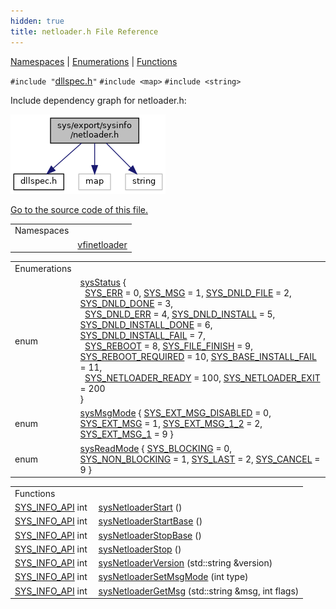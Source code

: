 ```yaml
---
hidden: true
title: netloader.h File Reference
---
```


[Namespaces](#namespaces) \| [Enumerations](#enum-members) \| [Functions](#func-members)

`#include "`<a href="dllspec_8h_source.md">dllspec.h</a>`"`
`#include <map>`
`#include <string>`

Include dependency graph for netloader.h:

![](sys_2export_2sysinfo_2netloader_8h__incl.png)

<a href="sys_2export_2sysinfo_2netloader_8h_source.md">Go to the source code of this file.</a>

|            |                                                              |
|------------|--------------------------------------------------------------|
| Namespaces |                                                              |
|            | <a href="namespacevfinetloader.md">vfinetloader</a> |

|  |  |
|----|----|
| Enumerations |  |
| enum   | <a href="namespacevfinetloader.md#a5f296faf43817f74cdc62a57df124574">sysStatus</a> {<br/>  <a href="namespacevfinetloader.md#a5f296faf43817f74cdc62a57df124574a3ab6be3c1b0fd47ca2fcd2d7363b50f0">SYS_ERR</a> = 0, <a href="namespacevfinetloader.md#a5f296faf43817f74cdc62a57df124574a21933eb4e27259f1a267e9fb749a489d">SYS_MSG</a> = 1, <a href="namespacevfinetloader.md#a5f296faf43817f74cdc62a57df124574ac669b4cc9530e9b8d205cd6c4a41607c">SYS_DNLD_FILE</a> = 2, <a href="namespacevfinetloader.md#a5f296faf43817f74cdc62a57df124574a2eb37b39c728843c7f77129bac4f4e59">SYS_DNLD_DONE</a> = 3,<br/>  <a href="namespacevfinetloader.md#a5f296faf43817f74cdc62a57df124574a1ea0900fd364c4bad650e83da73855d4">SYS_DNLD_ERR</a> = 4, <a href="namespacevfinetloader.md#a5f296faf43817f74cdc62a57df124574aa026777c6f5b3cee773aade827188da5">SYS_DNLD_INSTALL</a> = 5, <a href="namespacevfinetloader.md#a5f296faf43817f74cdc62a57df124574ae4aa6c6e56e57aee208fd3edfd0ec096">SYS_DNLD_INSTALL_DONE</a> = 6, <a href="namespacevfinetloader.md#a5f296faf43817f74cdc62a57df124574a196ac998408748267d37a9fc867f276d">SYS_DNLD_INSTALL_FAIL</a> = 7,<br/>  <a href="namespacevfinetloader.md#a5f296faf43817f74cdc62a57df124574a1621f521ace543fe69dc4fdf31e943a2">SYS_REBOOT</a> = 8, <a href="namespacevfinetloader.md#a5f296faf43817f74cdc62a57df124574a5faeb632dd222d6dec15ed7517c00e57">SYS_FILE_FINISH</a> = 9, <a href="namespacevfinetloader.md#a5f296faf43817f74cdc62a57df124574a1d3ebe09ea1b211ab781dbe36db40e9d">SYS_REBOOT_REQUIRED</a> = 10, <a href="namespacevfinetloader.md#a5f296faf43817f74cdc62a57df124574ad06d637dd93eb8ec348fe3f71f424ddc">SYS_BASE_INSTALL_FAIL</a> = 11,<br/>  <a href="namespacevfinetloader.md#a5f296faf43817f74cdc62a57df124574a4dd35a555c49706006658088a4a353a1">SYS_NETLOADER_READY</a> = 100, <a href="namespacevfinetloader.md#a5f296faf43817f74cdc62a57df124574aba573103184526a99faf0ff769fbc087">SYS_NETLOADER_EXIT</a> = 200<br/>} |
| enum   | <a href="namespacevfinetloader.md#aed6b03cebf679080000ec2bc8e934436">sysMsgMode</a> { <a href="namespacevfinetloader.md#aed6b03cebf679080000ec2bc8e934436ad1bbcd783f557f7d8f9dee3af5820fc7">SYS_EXT_MSG_DISABLED</a> = 0, <a href="namespacevfinetloader.md#aed6b03cebf679080000ec2bc8e934436ada6e7f6d43a0f5efa4f0cc6a80d33ef0">SYS_EXT_MSG</a> = 1, <a href="namespacevfinetloader.md#aed6b03cebf679080000ec2bc8e934436a722c4c0d8e05257102ccdb41180842cd">SYS_EXT_MSG_1_2</a> = 2, <a href="namespacevfinetloader.md#aed6b03cebf679080000ec2bc8e934436a9b4c794232f8f1a26e9edce0fe8a9c0d">SYS_EXT_MSG_1</a> = 9 } |
| enum   | <a href="namespacevfinetloader.md#a94cc038c7531a6a77b801ea738c8c207">sysReadMode</a> { <a href="namespacevfinetloader.md#a94cc038c7531a6a77b801ea738c8c207a6eb1637d52cb720bad9093a06b3d0ce9">SYS_BLOCKING</a> = 0, <a href="namespacevfinetloader.md#a94cc038c7531a6a77b801ea738c8c207aa94ece816839eabaf0167cdb5de9314c">SYS_NON_BLOCKING</a> = 1, <a href="namespacevfinetloader.md#a94cc038c7531a6a77b801ea738c8c207a71f587b6099a2f4c5ae573a4d4a5eb5d">SYS_LAST</a> = 2, <a href="namespacevfinetloader.md#a94cc038c7531a6a77b801ea738c8c207ab87968ad51b944e6b68d2bc38cb2a3cd">SYS_CANCEL</a> = 9 } |

|  |  |
|----|----|
| Functions |  |
| <a href="dllspec_8h.md#a06244aced91c3fbc18547181038765aa">SYS_INFO_API</a> int  | <a href="namespacevfinetloader.md#a242ae7a34df4fc588df0296a73764506">sysNetloaderStart</a> () |
| <a href="dllspec_8h.md#a06244aced91c3fbc18547181038765aa">SYS_INFO_API</a> int  | <a href="namespacevfinetloader.md#a9c618b2b0fc7eeb76f20889cdb3ce902">sysNetloaderStartBase</a> () |
| <a href="dllspec_8h.md#a06244aced91c3fbc18547181038765aa">SYS_INFO_API</a> int  | <a href="namespacevfinetloader.md#a165fe3f559570c22c65f6eee716d9fe9">sysNetloaderStopBase</a> () |
| <a href="dllspec_8h.md#a06244aced91c3fbc18547181038765aa">SYS_INFO_API</a> int  | <a href="namespacevfinetloader.md#a90f91ae17b4e14bd4ce0787a83b2e34a">sysNetloaderStop</a> () |
| <a href="dllspec_8h.md#a06244aced91c3fbc18547181038765aa">SYS_INFO_API</a> int  | <a href="namespacevfinetloader.md#a4ae7ef57aab598e83caeb2dae452bdf4">sysNetloaderVersion</a> (std::string &version) |
| <a href="dllspec_8h.md#a06244aced91c3fbc18547181038765aa">SYS_INFO_API</a> int  | <a href="namespacevfinetloader.md#a406deb2a09c387517e831dda0726f3e5">sysNetloaderSetMsgMode</a> (int type) |
| <a href="dllspec_8h.md#a06244aced91c3fbc18547181038765aa">SYS_INFO_API</a> int  | <a href="namespacevfinetloader.md#a127d1c5998677e041be0271ea9578f20">sysNetloaderGetMsg</a> (std::string &msg, int flags) |
